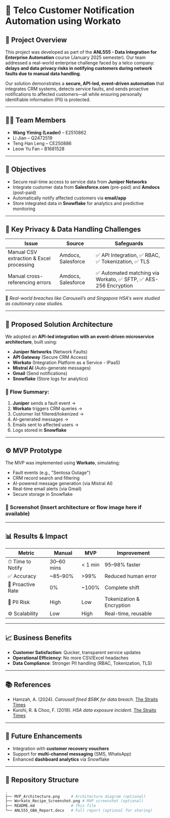 # 📡 Telco Customer Notification Automation using Workato

## 📘 Project Overview

This project was developed as part of the **ANL555 - Data Integration for Enterprise Automation** course (January 2025 semester). Our team addressed a real-world enterprise challenge faced by a telco company: **delays and data privacy risks in notifying customers during network faults due to manual data handling**.

Our solution demonstrates a **secure, API-led, event-driven automation** that integrates CRM systems, detects service faults, and sends proactive notifications to affected customers—all while ensuring personally identifiable information (PII) is protected.

---

## 👨‍💻 Team Members

- **Wang Yiming (Leader)** – E2510862  
- Li Jian – Q2472519  
- Teng Han Leng – CE250886  
- Leow Yu Fan – B1681528  

---

## 🎯 Objectives

- Secure real-time access to service data from **Juniper Networks**
- Integrate customer data from **Salesforce.com** (pre-paid) and **Amdocs** (post-paid)
- Automatically notify affected customers via **email/app**
- Store integrated data in **Snowflake** for analytics and predictive monitoring

---

## 🔐 Key Privacy & Data Handling Challenges

| Issue | Source | Safeguards |
|-------|--------|------------|
| Manual CSV extraction & Excel processing | Amdocs, Salesforce | ✅ API Integration, ✅ RBAC, ✅ Tokenization, ✅ TLS |
| Manual cross-referencing errors | Amdocs, Salesforce | ✅ Automated matching via Workato, ✅ SFTP, ✅ AES-256 Encryption |

📌 *Real-world breaches like Carousell’s and Singapore HSA's were studied as cautionary case studies.*

---

## 🧠 Proposed Solution Architecture

We adopted an **API-led integration with an event-driven microservice architecture**, built using:

- **Juniper Networks** (Network Faults)
- **API Gateway** (Secure CRM Access)
- **Workato** (Integration Platform as a Service - IPaaS)
- **Mistral AI** (Auto-generate messages)
- **Gmail** (Send notifications)
- **Snowflake** (Store logs for analytics)

### 🔄 Flow Summary:
1. **Juniper** sends a fault event →  
2. **Workato** triggers CRM queries →  
3. Customer list filtered/tokenized →  
4. AI-generated messages →  
5. Emails sent to affected users →  
6. Logs stored in **Snowflake**

---

## ⚙️ MVP Prototype

The MVP was implemented using **Workato**, simulating:
- Fault events (e.g., "Sentosa Outage")
- CRM record search and filtering
- AI-powered message generation (via Mistral AI)
- Real-time email alerts (via Gmail)
- Secure storage in Snowflake

### 📸 Screenshot (Insert architecture or flow image here if available)

---

## 📊 Results & Impact

| Metric | Manual | MVP | Improvement |
|--------|--------|-----|-------------|
| ⏱ Time to Notify | 30–60 mins | < 1 min | 95–98% faster |
| ✅ Accuracy | ~85–90% | >99% | Reduced human error |
| 📢 Proactive Rate | 0% | ~100% | Complete shift |
| 🔐 PII Risk | High | Low | Tokenization & Encryption |
| ⚙️ Scalability | Low | High | Real-time, reusable |

---

## 📈 Business Benefits

- **Customer Satisfaction**: Quicker, transparent service updates
- **Operational Efficiency**: No more CSV/Excel headaches
- **Data Compliance**: Stronger PII handling (RBAC, Tokenization, TLS)

---

## 📚 References

- Hamzah, A. (2024). *Carousell fined $58K for data breach*. [The Straits Times](https://www.straitstimes.com/singapore/carousell-fined-58k-for-data-breaches-including-one-where-data-of-26m-users-were-sold-on-hacking-forum)
- Kurohi, R. & Choo, F. (2019). *HSA data exposure incident*. [The Straits Times](https://www.straitstimes.com/singapore/health/personal-information-of-over-800000-blood-donors-exposed-online-hsa)

---

## 🚀 Future Enhancements

- Integration with **customer recovery vouchers**
- Support for **multi-channel messaging** (SMS, WhatsApp)
- Enhanced **dashboard analytics** via Snowflake

---

## 📂 Repository Structure

```bash
.
├── MVP_Architecture.png     # Architecture diagram (optional)
├── Workato_Recipe_Screenshot.png # MVP screenshot (optional)
├── README.md                # This file
└── ANL555_GBA_Report.docx   # Full report (optional for sharing)
